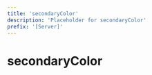 ```yaml
---
title: 'secondaryColor'
description: 'Placeholder for secondaryColor'
prefix: '[Server]'
---
```


# secondaryColor
